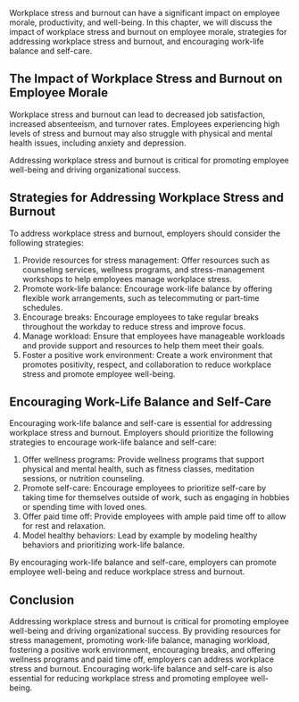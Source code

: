 
Workplace stress and burnout can have a significant impact on employee morale, productivity, and well-being. In this chapter, we will discuss the impact of workplace stress and burnout on employee morale, strategies for addressing workplace stress and burnout, and encouraging work-life balance and self-care.

The Impact of Workplace Stress and Burnout on Employee Morale
-------------------------------------------------------------

Workplace stress and burnout can lead to decreased job satisfaction, increased absenteeism, and turnover rates. Employees experiencing high levels of stress and burnout may also struggle with physical and mental health issues, including anxiety and depression.

Addressing workplace stress and burnout is critical for promoting employee well-being and driving organizational success.

Strategies for Addressing Workplace Stress and Burnout
------------------------------------------------------

To address workplace stress and burnout, employers should consider the following strategies:

1. Provide resources for stress management: Offer resources such as counseling services, wellness programs, and stress-management workshops to help employees manage workplace stress.
2. Promote work-life balance: Encourage work-life balance by offering flexible work arrangements, such as telecommuting or part-time schedules.
3. Encourage breaks: Encourage employees to take regular breaks throughout the workday to reduce stress and improve focus.
4. Manage workload: Ensure that employees have manageable workloads and provide support and resources to help them meet their goals.
5. Foster a positive work environment: Create a work environment that promotes positivity, respect, and collaboration to reduce workplace stress and promote employee well-being.

Encouraging Work-Life Balance and Self-Care
-------------------------------------------

Encouraging work-life balance and self-care is essential for addressing workplace stress and burnout. Employers should prioritize the following strategies to encourage work-life balance and self-care:

1. Offer wellness programs: Provide wellness programs that support physical and mental health, such as fitness classes, meditation sessions, or nutrition counseling.
2. Promote self-care: Encourage employees to prioritize self-care by taking time for themselves outside of work, such as engaging in hobbies or spending time with loved ones.
3. Offer paid time off: Provide employees with ample paid time off to allow for rest and relaxation.
4. Model healthy behaviors: Lead by example by modeling healthy behaviors and prioritizing work-life balance.

By encouraging work-life balance and self-care, employers can promote employee well-being and reduce workplace stress and burnout.

Conclusion
----------

Addressing workplace stress and burnout is critical for promoting employee well-being and driving organizational success. By providing resources for stress management, promoting work-life balance, managing workload, fostering a positive work environment, encouraging breaks, and offering wellness programs and paid time off, employers can address workplace stress and burnout. Encouraging work-life balance and self-care is also essential for reducing workplace stress and promoting employee well-being.
